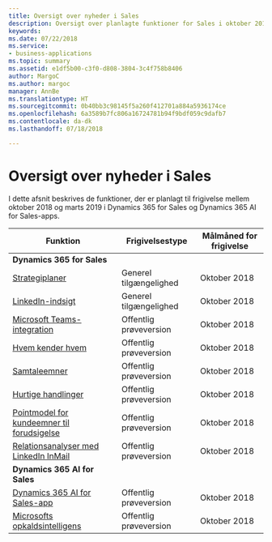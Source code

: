 ```yaml
---
title: Oversigt over nyheder i Sales
description: Oversigt over planlagte funktioner for Sales i oktober 2018
keywords: 
ms.date: 07/22/2018
ms.service:
- business-applications
ms.topic: summary
ms.assetid: e1df5b00-c3f0-d808-3804-3c4f758b8406
author: MargoC
ms.author: margoc
manager: AnnBe
ms.translationtype: HT
ms.sourcegitcommit: 0b40bb3c98145f5a260f412701a884a5936174ce
ms.openlocfilehash: 6a3589b7fc806a16724781b94f9bdf059c9dafb7
ms.contentlocale: da-dk
ms.lasthandoff: 07/18/2018

---
```


# <a name="summary-of-whats-new-in-sales"></a>Oversigt over nyheder i Sales

I dette afsnit beskrives de funktioner, der er planlagt til frigivelse mellem oktober 2018 og marts 2019 i Dynamics 365 for Sales og Dynamics 365 AI for Sales-apps. 



| Funktion                                                              | Frigivelsestype   | Målmåned for frigivelse |
|----------------------------------------------------------------------|----------------|----------------------|
| **Dynamics 365 for Sales**                                                                                                    | 
| [Strategiplaner](empower-sellers-with-playbooks.md)                       | Generel tilgængelighed             | Oktober 2018          |
| [LinkedIn-indsigt](linkedin-insights.md)                          | Generel tilgængelighed           | Oktober 2018          |
| [Microsoft Teams-integration](collaborate-with-microsoft-teams.md) | Offentlig prøveversion | Oktober 2018          |
| [Hvem kender hvem](who-knows-whom.md)                          | Offentlig prøveversion          | Oktober 2018          |
| [Samtaleemner](talking-points.md)                          | Offentlig prøveversion          | Oktober 2018          |
| [Hurtige handlinger](quick-actions.md)                          | Offentlig prøveversion          | Oktober 2018          |
| [Pointmodel for kundeemner til forudsigelse](predictive-lead-scoring.md)                          | Offentlig prøveversion          | Oktober 2018          |
| [Relationsanalyser med LinkedIn InMail](relationship-analytics-with-linkedin-inmail.md) | Offentlig prøveversion | Oktober 2018 |
| **Dynamics 365 AI for Sales**                                                                                           |
| [Dynamics 365 AI for Sales-app](dynamics-365-ai-sales-app.md)     | Offentlig prøveversion  | Oktober 2018            |
| [Microsofts opkaldsintelligens](call-intelligence-sales-app.md)     | Offentlig prøveversion  | Oktober 2018            |



